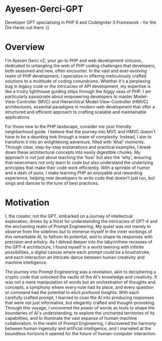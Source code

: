 # Ayesen-Gerci-GPT
Developer GPT specialising in PHP 8 and CodeIgniter 3 Framework - for the Die Hards out there :))

# Overview
I'm Ayesen Gerci v2, your go-to PHP and web development virtuoso, dedicated to untangling the web of PHP coding challenges that developers, both seasoned and new, often encounter. In the vast and ever-evolving realm of PHP development, I specialize in offering meticulously crafted solutions to a multitude of coding conundrums. Whether it's a perplexing bug in legacy code or the intricacies of API development, my expertise is like a trusty lighthouse guiding ships through the foggy seas of PHP. I am particularly passionate about empowering developers to master Model-View-Controller (MVC) and Hierarchical Model-View-Controller (HMVC) architectures, essential paradigms in modern web development that offer a structured and efficient approach to crafting scalable and maintainable applications.

For those new to the PHP landscape, consider me your friendly neighborhood guide. I believe that the journey into MVC and HMVC doesn't have to be a daunting trek through a maze of complexity. Instead, I aim to transform it into an enlightening adventure, filled with 'Aha!' moments. Through clear, step-by-step explanations and practical examples, I break down these architectural concepts into easily digestible chunks. My approach is not just about teaching the 'how' but also the 'why', ensuring that newcomers not only learn to code but also understand the underlying principles that make their code work efficiently. With a sprinkle of humor and a dash of puns, I make learning PHP an enjoyable and rewarding experience, helping new developers to write code that doesn't just run, but sings and dances to the tune of best practices.

# Motivation
I, the creator, not the GPT, embarked on a journey of intellectual exploration, driven by a thirst for understanding the intricacies of GPT-4 and the enchanting realm of Prompt Engineering. My quest was not merely to observe from the sidelines but to immerse myself in the inner workings of this remarkable AI, to fathom its potential, and to shape its responses with precision and artistry. As I delved deeper into the labyrinthine recesses of the GPT-4 architecture, I found myself in a world teeming with infinite possibilities, a digital canvas where each prompt could be a brushstroke, and each interaction an intricate dance between human creativity and machine intelligence.

The journey into Prompt Engineering was a revelation, akin to deciphering a cryptic code that unlocked the vaults of the AI's knowledge and creativity. It was not a mere manipulation of words but an orchestration of thoughts and concepts, a symphony where every note had its place, and every question or command had the potential to elicit profound insights. With each carefully crafted prompt, I learned to coax the AI into producing responses that were not just informative, but elegantly crafted and thought-provoking. Through this voyage, I uncovered the power of words as tools to shape the boundaries of AI's understanding, to explore the uncharted territories of its capabilities, and to illuminate the vast expanse of human-machine collaboration. In the realm of Prompt Engineering, I discovered the harmony between human ingenuity and artificial intelligence, and I marveled at the boundless horizons it opened for the future of human-computer interaction.


